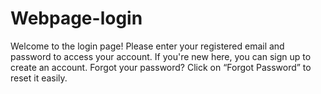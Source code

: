 # Webpage-login
Welcome to the login page! Please enter your registered email and password to access your account. If you're new here, you can sign up to create an account. Forgot your password? Click on “Forgot Password” to reset it easily.

